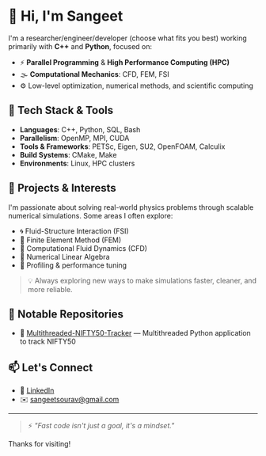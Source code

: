 # 👋 Hi, I'm Sangeet

I'm a researcher/engineer/developer (choose what fits you best) working primarily with **C++** and **Python**, focused on:

- ⚡️ **Parallel Programming** & **High Performance Computing (HPC)**
- 🌫️ **Computational Mechanics**: CFD, FEM, FSI
- ⚙️ Low-level optimization, numerical methods, and scientific computing

## 🔧 Tech Stack & Tools

- **Languages**: C++, Python, SQL, Bash
- **Parallelism**: OpenMP, MPI, CUDA
- **Tools & Frameworks**: PETSc, Eigen, SU2, OpenFOAM, Calculix
- **Build Systems**: CMake, Make
- **Environments**: Linux, HPC clusters

## 📂 Projects & Interests

I'm passionate about solving real-world physics problems through scalable numerical simulations. Some areas I often explore:

- 🌀 Fluid-Structure Interaction (FSI)
- 🧱 Finite Element Method (FEM)
- 🌊 Computational Fluid Dynamics (CFD)
- 🧮 Numerical Linear Algebra
- 🔬 Profiling & performance tuning

> 💡 Always exploring new ways to make simulations faster, cleaner, and more reliable.

## 📂 Notable Repositories

- 🧪 [Multithreaded-NIFTY50-Tracker](https://github.com/sangeetsourav/Multithreaded-NIFTY50-Tracker/tree/main) — Multithreaded Python application to track NIFTY50

## 📫 Let's Connect

- 🧾 [LinkedIn](https://www.linkedin.com/in/sangeet-sunderroy/)
- ✉️ [sangeetsourav@gmail.com](mailto:sangeetsourav@gmail.com)

---

> ⚡ *"Fast code isn't just a goal, it's a mindset."*

Thanks for visiting!
